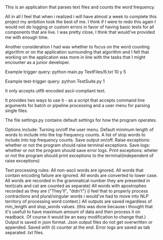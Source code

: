 This is an application that parses text files and counts the word frequency.

All in all I feel that when i realized i will have almost a week to complete this project my ambition took the best 
of me.
I think if I were to redo this again I would not do logging or custom errors in favor of having basic tests for all 
components that are live. I was pretty close, I think that would've provided me with enough time.

Another consideration I had was whether to focus on the word counting algorithm or on the application surrounding that 
algorithm and I felt that working on the application was more in line with the tasks that I might encounter as a junior
developer.


Example trigger query:
    python main.py TextFiles/6.txt 10 y 5

Example test-trigger query:
    python TestSuite.py 1

It only accepts utf8-encoded ascii-compliant text.

It provides two ways to use it - as a script that accepts command line arguments for batch or pipeline processing and 
a user menu for parsing single files.

The file settings.py contains default settings for how the program operates.

Options include:
    Turning on/off the user menu.
    Default minimum length of words to include into the top frequency counts.
    A list of stop words to include into top frequency counts.
    Save output on/off.
    Raise exceptions: whether or not the program should raise terminal exceptions.
    Save logs: whether or not the program should save error logs.
    Print exceptions: wheter or not the program should print exceptions to the terminal(independent of raise exceptions)

Text processing rules:
    All non-ascii words are ignored.
    All words that contain encoding failure are ignored.
    All words are converted to lower case.
    All words are recorded in the grammatical number they are presented in text(cats and cat are counted as separate)
    All words with apostrophes recorded as they are ("They'll", "didn't")
    (i feel that to properly process contractions and plural/singular words i would've had to move into NLP territory
    of processing word context.)
    All outputs are saved regardless of min_length and stop_words values.
    (this was done because i thought that it's usefull to have maximum amount of data and then process it on readback.
    Of course it would be an easy modification to change that.)
    Output is saved in json format.
    Json output files do not get overwritten or appended. Saved with (i) counter at the end.
    Error logs are saved as tab separated .txt files. 

    

